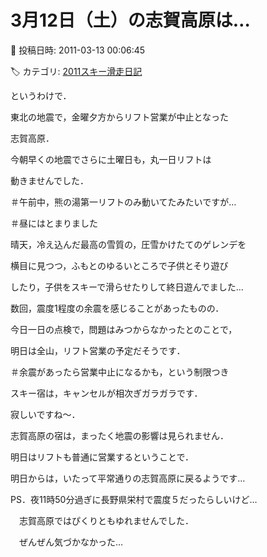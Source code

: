 # 3月12日（土）の志賀高原は…

📅 投稿日時: 2011-03-13 00:06:45

🏷️ カテゴリ: [2011スキー滑走日記](ca488c98cfb9169941c3e73770dcefb56.md)

というわけで．





東北の地震で，金曜夕方からリフト営業が中止となった


志賀高原．


今朝早くの地震でさらに土曜日も，丸一日リフトは


動きませんでした．


＃午前中，熊の湯第一リフトのみ動いてたみたいですが…


＃昼にはとまりました





晴天，冷え込んだ最高の雪質の，圧雪かけたてのゲレンデを


横目に見つつ，ふもとのゆるいところで子供とそり遊び


したり，子供をスキーで滑らせたりして終日遊んでました…





数回，震度1程度の余震を感じることがあったものの．


今日一日の点検で，問題はみつからなかったとのことで，


明日は全山，リフト営業の予定だそうです．


＃余震があったら営業中止になるかも，という制限つき





スキー宿は，キャンセルが相次ぎガラガラです．


寂しいですね～．





志賀高原の宿は，まったく地震の影響は見られません．


明日はリフトも普通に営業するということで．





明日からは，いたって平常通りの志賀高原に戻るようです…





PS．夜11時50分過ぎに長野県栄村で震度５だったらしいけど…


　志賀高原ではぴくりともゆれませんでした．


　ぜんぜん気づかなかった…

